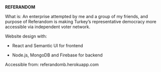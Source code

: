 <b>REFERANDOM</b>

What is: An enterprise attempted by me and a group of my friends, and purpose of Referandom is making Turkey’s representative democracy more accessible via independent voter network.


Website design with: 

- React and Semantic UI for frontend

- Node.js, MongoDB and Firebase for backend


Accessible from: referandomb.herokuapp.com
